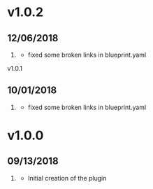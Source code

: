 # v1.0.2
##  12/06/2018
1. [](#improvement)
    * fixed some broken links in blueprint.yaml

v1.0.1
##  10/01/2018
1. [](#improvement)
    * fixed some broken links in blueprint.yaml
    
# v1.0.0
##  09/13/2018

1. [](#new)
    * Initial creation of the plugin
